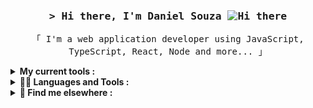 <h3 align="center"><samp>&gt; Hi there, I'm Daniel Souza <img src="https://media.giphy.com/media/hvRJCLFzcasrR4ia7z/giphy.gif" height="30px" alt="Hi there" /></samp></h3>

<p align="center"> <samp>「 I'm a web application developer using JavaScript, TypeScript, React, Node and more... 」</samp> </p>

<details>
	<summary><b>My current tools :</b></summary>
	</br>

- 🌎 Front-end Web with React  
- 📡 Back-end with Node.js  
- 🛠️ Typescript  
- 🧰 And more...  
</details>

<details>
	<summary><b>👨‍💻 Languages and Tools :</b></summary>
	</br>
	
<img align="center" title="javascript" alt="javascript" height="40" width="40" src="https://github.com/devicons/devicon/blob/master/icons/javascript/javascript-original.svg">
<img align="center" title="typescript" alt="typescript" height="40" width="40" src="https://github.com/devicons/devicon/blob/master/icons/typescript/typescript-original.svg">
<img align="center" title="react" alt="react" height="40"  width="40" src="https://github.com/devicons/devicon/blob/master/icons/react/react-original.svg">
<img align="center" title="node" alt="node" height="40"  width="40" src="https://cdn.jsdelivr.net/gh/devicons/devicon/icons/nodejs/nodejs-original.svg">
<img align="center" title="express" alt="express" height="40"  width="40" src="https://github.com/devicons/devicon/blob/master/icons/express/express-original.svg">
<img align="center" title="git" alt="git" height="40"  width="40" src="https://github.com/devicons/devicon/blob/master/icons/git/git-original.svg">
<img align="center" title="postgresql" alt="postgresql" height="40"  width="40" src="https://github.com/devicons/devicon/blob/master/icons/postgresql/postgresql-original.svg">

<img align="center" title="docker" alt="docker" height="40"  width="40" src="https://github.com/devicons/devicon/blob/master/icons/docker/docker-original-wordmark.svg">


<img align="center" alt="Marcos-React" height="40" width="40" src="https://raw.githubusercontent.com/devicons/devicon/master/icons/react/react-original.svg">
  <img align="center" alt="Marcos-Next" height="40" width="40" src="https://cdn.jsdelivr.net/gh/devicons/devicon/icons/nextjs/nextjs-original.svg" >
  <img align="center" alt="Marcos-HTML" height="40" width="40" src="https://raw.githubusercontent.com/devicons/devicon/master/icons/html5/html5-original.svg">
  <img align="center" alt="Marcos-CSS" height="40" width="40" src="https://raw.githubusercontent.com/devicons/devicon/master/icons/css3/css3-original.svg">
 
  <img align="center" alt="Marcos-Vscode" height="40" width="40" src="https://img.icons8.com/color/48/000000/visual-studio-code-2019.png"/>   
  <img align="center" alt="Marcos-Vim" height="40" width="40" src="https://cdn.jsdelivr.net/gh/devicons/devicon/icons/vim/vim-original.svg" />
  <img align="center" alt="Marcos-Linux" height="40" width="40" src="https://cdn.jsdelivr.net/gh/devicons/devicon/icons/linux/linux-original.svg" > 
  <img align="center" alt="Marcos-Win" height="40" width="40" src="https://img.icons8.com/fluency/48/000000/windows-10.png"/>

</details>

<details>
	<summary><b>💬 Find me elsewhere :</b></summary>
	</br>

[![Linkedin Badge](https://img.shields.io/badge/-Daniel%20Souza-blue?style=flat-square&logo=Linkedin&logoColor=white&link=https://www.linkedin.com/in/daniel-souza01/)](https://www.linkedin.com/in/daniel-souza01/) 
[![Gmail Badge](https://img.shields.io/badge/-danielsouza51764@gmail.com-c14438?style=flat-square&logo=Gmail&logoColor=white&link=mailto:danielsouza51764@gmail.com)](mailto:danielsouza51764@gmail.com)
</details>

<!--
### Hi there 👋


**DanielSouz4/DanielSouz4** is a ✨ _special_ ✨ repository because its `README.md` (this file) appears on your GitHub profile.

Here are some ideas to get you started:

- 🔭 I’m currently working on ...
- 🌱 I’m currently learning ...
- 👯 I’m looking to collaborate on ...
- 🤔 I’m looking for help with ...
- 💬 Ask me about ...
- 📫 How to reach me: ...
- 😄 Pronouns: ...
- ⚡ Fun fact: ...
-->
